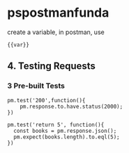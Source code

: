 # pspostmanfunda

create a variable, in postman, use
```
{{var}}
```

## 4. Testing Requests
### 3 Pre-built Tests
```
pm.test('200',function(){
    pm.response.to.have.status(2000);
})
```
```
pm.test('return 5', function(){
  const books = pm.response.json();
  pm.expect(books.length).to.eql(5);
})
```
